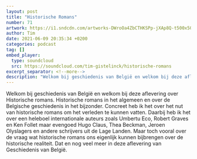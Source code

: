 ```yaml
---
layout: post
title: "Historische Romans"
number: 71
artwork: https://i1.sndcdn.com/artworks-DWroOa4ZbCTHKSPp-jXAp8Q-t500x500.jpg
author: Tim
date: 2021-06-09 20:35:34 +0200
categories: podcast
tag: []
embed_player:
  type: soundcloud
  src: https://soundcloud.com/tim-gistelinck/historische-romans
excerpt_separator: <!--more-->
description: "Welkom bij geschiedenis van België en welkom bij deze aflevering over Historische romans."
---
```

Welkom bij geschiedenis van België en welkom bij deze aflevering over Historische romans. Historische romans in het algemeen en over de Belgische geschiedenis in het bijzonder. Concreet heb ik het over het nut van historische romans om het verleden te kunnen vatten. Daarbij heb ik het over een heleboel internationale auteurs zoals Umbertu Eco, Robert Graves en Ken Follet maar evengoed Hugo Claus, Thea Beckman, Jeroen Olyslagers en andere schrijvers uit de Lage Landen. Maar toch vooral over de vraag wat historische romans ons eigenlijk kunnen bijbrengen over de historische realiteit. Dat en nog veel meer in deze aflevering van Geschiedenis van België.